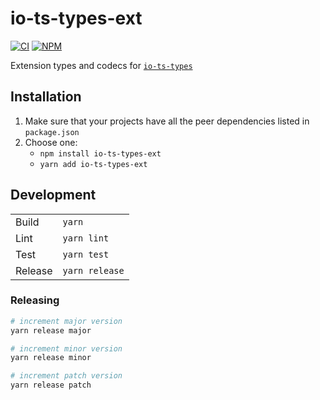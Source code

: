 # io-ts-types-ext
[![CI](https://github.com/utkuufuk/io-ts-types-ext/actions/workflows/ci.yml/badge.svg)](https://github.com/utkuufuk/io-ts-types-ext/actions/workflows/ci.yml)
[![NPM](https://img.shields.io/npm/v/io-ts-types-ext.svg)](https://www.npmjs.com/package/io-ts-types-ext)

Extension types and codecs for [`io-ts-types`](https://github.com/gcanti/io-ts-types)

## Installation
1. Make sure that your projects have all the peer dependencies listed in `package.json`
2. Choose one:
    - `npm install io-ts-types-ext`
    - `yarn add io-ts-types-ext`

## Development
| | |
|-|-|
| Build     | `yarn`            |
| Lint      | `yarn lint`       |
| Test      | `yarn test`       |
| Release   | `yarn release`    |

### Releasing
```sh
# increment major version
yarn release major

# increment minor version
yarn release minor

# increment patch version
yarn release patch
```
